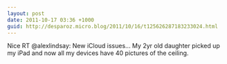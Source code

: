 ```yaml
---
layout: post
date: 2011-10-17 03:36 +1000
guid: http://desparoz.micro.blog/2011/10/16/t125626287183233024.html
---
```

Nice RT @alexlindsay: New iCloud issues... My 2yr old daughter picked up my iPad and now all my devices have 40 pictures of the ceiling.
